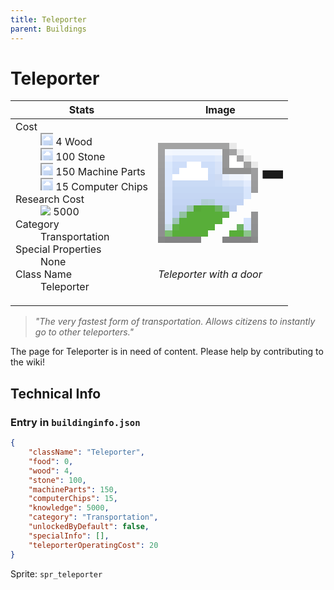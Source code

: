 ```yaml
---
title: Teleporter
parent: Buildings
---
```

# Teleporter

[//]: # (Pre-generated content)
<table><thead><tr><th>Stats</th><th>Image</th></tr></thead><tbody><tr><td><dl><dt>Cost</dt><dd><div class="resource-icon"><img style="object-position: -637px -751px;" src="https://tfe2-wiki.github.io/assets/sprites.png"></div> 4 Wood<br><div class="resource-icon"><img style="object-position: -637px -737px;" src="https://tfe2-wiki.github.io/assets/sprites.png"></div> 100 Stone<br><div class="resource-icon"><img style="object-position: -795px -761px;" src="https://tfe2-wiki.github.io/assets/sprites.png"></div> 150 Machine Parts<br><div class="resource-icon"><img style="object-position: -526px -523px;" src="https://tfe2-wiki.github.io/assets/sprites.png"></div> 15 Computer Chips</dd><dt>Research Cost</dt><dd><img style="object-position: -268px -522px;" src="https://tfe2-wiki.github.io/assets/sprites.png"> 5000</dd><dt>Category</dt><dd>Transportation</dd><dt>Special Properties</dt><dd>None</dd><dt>Class Name</dt><dd>Teleporter</dd></dl></td><td><style>.building-image {width: 200px;height: 200px;overflow: hidden;position: relative;}.building-image img {image-rendering: pixelated;object-fit: none;transform: scale(10);transform-origin: left top;position: absolute;left: 0;top: 0;}.resource-image {width: 200px;height: 200px;overflow: hidden;position: relative;}.resource-image img {image-rendering: pixelated;object-fit: none;transform: scale(20);transform-origin: left top;position: absolute;left: 0;top: 0;}.building-icon {width: 20px;height: 20px;overflow: hidden;position: relative;display: inline-block;}.building-icon img {image-rendering: pixelated;object-fit: none;transform: scale(1);transform-origin: left top;position: absolute;left: 0;top: 0;}.resource-icon {width: 20px;height: 20px;overflow: hidden;position: relative;display: inline-block;}.resource-icon img {image-rendering: pixelated;object-fit: none;transform: scale(2);transform-origin: left top;position: absolute;left: 0;top: 0;}</style><div class="building-image"><img style="object-position: -46px -1042px;" src="https://tfe2-wiki.github.io/assets/sprites.png" alt="Teleporter Back"><img style="object-position: -24px -1042px;" src="https://tfe2-wiki.github.io/assets/sprites.png" alt="Teleporter"></div><i>Teleporter with a door</i></td></tr></tbody></table><blockquote><i>"The very fastest form of transportation. Allows citizens to instantly go to other teleporters."</i></blockquote>

The page for Teleporter is in need of content. Please help by contributing to the wiki!

## Technical Info
### Entry in `buildinginfo.json`

```json
{
    "className": "Teleporter",
    "food": 0,
    "wood": 4,
    "stone": 100,
    "machineParts": 150,
    "computerChips": 15,
    "knowledge": 5000,
    "category": "Transportation",
    "unlockedByDefault": false,
    "specialInfo": [],
    "teleporterOperatingCost": 20
}
```

Sprite: `spr_teleporter`

